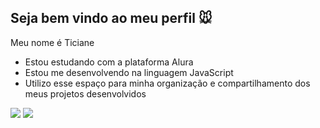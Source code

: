 ## Seja bem vindo ao meu perfil 🐭

Meu nome é Ticiane
- Estou estudando com a plataforma Alura
- Estou me desenvolvendo na linguagem JavaScript
- Utilizo esse espaço para minha organização e compartilhamento dos meus projetos desenvolvidos

![](https://media.tenor.com/TP12G5jWn24AAAAi/nerd.gif)
![](https://tenor.com/pt-BR/view/live-to-roblax-roblox-gif-13865947015742352966)

